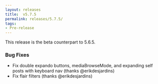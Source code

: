 ```yaml
---
layout: releases
title:  v5.7.5
permalink: releases/5.7.5/
tags:
- Pre-release
---
```


This release is the beta counterpart to 5.6.5. 

### Bug Fixes

- Fix double expando buttons, mediaBrowseMode, and expanding self posts with keyboard nav (thanks @erikdesjardins)
- Fix flair filters (thanks @erikdesjardins)
